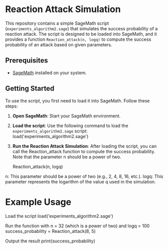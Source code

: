 # Reaction Attack Simulation

This repository contains a simple SageMath script (`experiments_algorithm2.sage`) that simulates the success probability of a reaction attack. The script is designed to be loaded into SageMath, and it provides a function `Reaction_attack(n, logq)` to compute the success probability of an attack based on given parameters.

## Prerequisites

- [SageMath](https://www.sagemath.org/) installed on your system.

## Getting Started

To use the script, you first need to load it into SageMath. Follow these steps:

1. **Open SageMath**: Start your SageMath environment.

2. **Load the script**: Use the following command to load the `experiments_algorithm2.sage` script:
   load('experiments_algorithm2.sage')

3. **Run the Reaction Attack Simulation**: After loading the script, you can call the Reaction_attack function to compute the success probability. Note that the parameter n should be a power of two.
   
    Reaction_attack(n, logq)

n: This parameter should be a power of two (e.g., 2, 4, 8, 16, etc.).
logq: This parameter represents the logarithm of the value q used in the simulation.




# Example Usage

Load the script
load('experiments_algorithm2.sage')

Run the function with n = 32 (which is a power of two) and logq = 100
success_probability = Reaction_attack(8, 5)

Output the result
print(success_probability)
